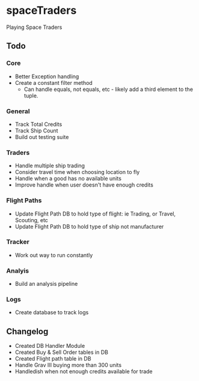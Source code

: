 # spaceTraders
 Playing Space Traders

  ## Todo
  ### Core
  - Better Exception handling
  - Create a constant filter method
    - Can handle equals, not equals, etc - likely add a third element to the tuple. 
  
  ### General
  - Track Total Credits
  - Track Ship Count
  - Build out testing suite

  ### Traders
  - Handle multiple ship trading
  - Consider travel time when choosing location to fly
  - Handle when a good has no available units
  - Improve handle when user doesn't have enough credits

  ### Flight Paths
  - Update Flight Path DB to hold type of flight: ie Trading, or Travel, Scouting, etc
  - Update Flight Path DB to hold type of ship not manufacturer

  ### Tracker
  - Work out way to run constantly
  
  ### Analyis
  - Build an analysis pipeline

  ### Logs
  - Create database to track logs

## Changelog
- Created DB Handler Module
- Created Buy & Sell Order tables in DB
- Created Flight path table in DB
- Handle Grav III buying more than 300 units
- Handledish when not enough credits available for trade 
